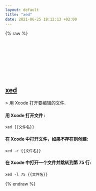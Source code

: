 ```yaml
---
layout: default
title: "xed"
date: 2021-06-25 18:12:13 +02:00
---
```

{% raw %}
<h2 id="xed">
  <a href="/zh/osx/xed.html">xed</a> <a href="#xed"><svg class="icon">
    <use href="/assets/images/unicode_sprite.svg#link" />
  </svg></a>
</h2>
> 用 Xcode 打开要编辑的文件.

#### 用 Xcode 打开文件 :
```shell
xed {{文件名}}
```
#### 在 Xcode 中打开文件，如果不存在则创建:
```shell
xed -c {{文件名}}
```
#### 在 Xcode 中打开一个文件并跳转到第 75 行:
```shell
xed -l 75 {{文件名}}
```
{% endraw %}